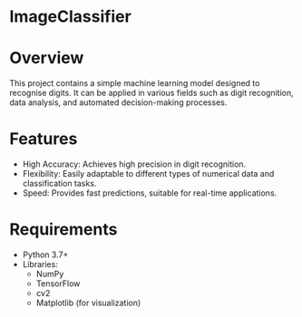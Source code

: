 # ImageClassifier

# Overview
This project contains a simple machine learning model designed to recognise digits. It can be applied in various fields such as digit recognition, data analysis, and automated decision-making processes.

# Features
- High Accuracy: Achieves high precision in digit recognition.
- Flexibility: Easily adaptable to different types of numerical data and classification tasks.
- Speed: Provides fast predictions, suitable for real-time applications.
# Requirements
- Python 3.7+
- Libraries:
  - NumPy
  - TensorFlow
  - cv2
  - Matplotlib (for visualization)
